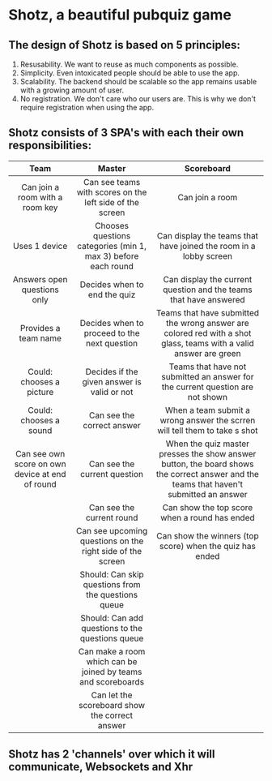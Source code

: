 # Shotz, a beautiful pubquiz game

## The design of Shotz is based on 5 principles:
1. Resusability. We want to reuse as much components as possible.
2. Simplicity. Even intoxicated people should be able to use the app.
3. Scalability. The backend should be scalable so the app remains usable with a growing amount of user.
4. No registration. We don't care who our users are. This is why we don't require registration when using the app.

## Shotz consists of 3 SPA's with each their own responsibilities:

| Team                                              | Master                                                             | Scoreboard      |
| :------------------------------------------------:|:------------------------------------------------------------------:|:---------------:|
| Can join a room with a room key                   | Can see teams with scores on the left side of the screen           | Can join a room |
| Uses 1 device                                     | Chooses questions categories (min 1, max 3) before each round      | Can display the teams that have joined the room in a lobby screen
| Answers open questions only                       | Decides when to end the quiz                                       | Can display the current question and the teams that have answered
| Provides a team name                              | Decides when to proceed to the next question                       | Teams that have submitted the wrong answer are colored red with a shot glass, teams with a valid answer are green
| Could: chooses a picture                          | Decides if the given answer is valid or not                        |  Teams that have not submitted an answer for the current question are not shown
| Could: chooses a sound                            | Can see the correct answer                                         | When a team submit a wrong answer the scrren will tell them to take s shot
| Can see own score on own device at end of round   | Can see the current question                                       | When the quiz master presses the show answer button, the board shows the correct answer and the teams that haven't submitted an answer                                                                                               
|                                                   | Can see the current round                                          | Can show the top score when a round has ended
|                                                   | Can see upcoming questions on the right side of the screen         | Can show the winners (top score) when the quiz has ended
|                                                   | Should: Can skip questions from the questions queue
|                                                   | Should: Can add questions to the questions queue
|                                                   | Can make a room which can be joined by teams and scoreboards
|                                                   | Can let the scoreboard show the correct answer                     | 

## Shotz has 2 'channels' over which it will communicate, Websockets and Xhr